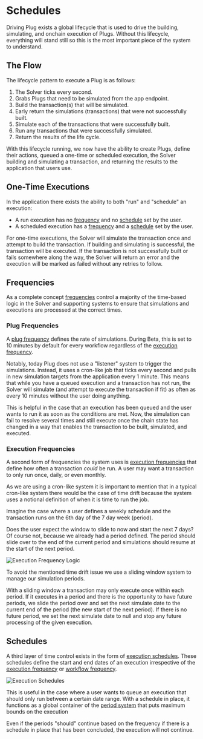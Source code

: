 # Schedules

Driving Plug exists a global lifecycle that is used to drive the building, simulating, and onchain execution of Plugs. Without this lifecycle, everything will stand still so this is the most important piece of the system to understand.

## The Flow

The lifecycle pattern to execute a Plug is as follows:

1. The Solver ticks every second.
2. Grabs Plugs that need to be simulated from the app endpoint.
3. Build the transaction(s) that will be simulated.
4. Early return the simulations (transactions) that were not successfully built.
5. Simulate each of the transactions that were successfully built.
6. Run any transactions that were successfully simulated.
7. Return the results of the life cycle.

With this lifecycle running, we now have the ability to create Plugs, define their actions, queued a one-time or scheduled execution, the Solver building and simulating a transaction, and returning the results to the application that users use.

## One-Time Executions

In the application there exists the ability to both "run" and "schedule" an execution:

- A run execution has no [frequency](#frequencies) and no [schedule](#schedules) set by the user.
- A scheduled execution has a [frequency](#frequencies) and a [schedule](#schedules) set by the user.

For one-time executions, the Solver will simulate the transaction once and attempt to build the transaction. If building and simulating is successful, the transaction will be executed. If the transaction is not successfully built or fails somewhere along the way, the Solver will return an error and the execution will be marked as failed without any retries to follow.

## Frequencies

As a complete concept [frequencies](#frequencies) control a majority of the time-based logic in the Solver and supporting systems to ensure that simulations and executions are processed at the correct times.

### Plug Frequencies

A [plug frequency](#plug-frequencies) defines the rate of simulations. During Beta, this is set to 10 minutes by default for every workflow regardless of the [execution frequency](#execution-frequencies).

Notably, today Plug does not use a "listener" system to trigger the simulations. Instead, it uses a cron-like job that ticks every second and pulls in new simulation targets from the application every 1 minute. This means that while you have a queued execution and a transaction has not run, the Solver will simulate (and attempt to execute the transaction if fit) as often as every 10 minutes without the user doing anything.

This is helpful in the case that an execution has been queued and the user wants to run it as soon as the conditions are met. Now, the simulation can fail to resolve several times and still execute once the chain state has changed in a way that enables the transaction to be built, simulated, and executed.

### Execution Frequencies

A second form of frequencies the system uses is [execution frequencies](#execution-frequencies) that define how often a transaction _could_ be run. A user may want a transaction to only run once, daily, or even monthly.

As we are using a cron-like system it is important to mention that in a typical cron-like system there would be the case of time drift because the system uses a notional definition of when it is time to run the job.

Imagine the case where a user defines a weekly schedule and the transaction runs on the 6th day of the 7 day week (period).

Does the user expect the window to slide to now and start the next 7 days? Of course not, because we already had a period defined. The period should slide over to the end of the current period and simulations should resume at the start of the next period.

![Execution Frequency Logic](/public/assets/execution-frequency.png)

To avoid the mentioned time drift issue we use a sliding window system to manage our simulation periods.

With a sliding window a transaction may only execute once within each period. If it executes in a period and there is the opportunity to have future periods, we slide the period over and set the next simulate date to the current end of the period (the new start of the next period). If there is no future period, we set the next simulate date to null and stop any future processing of the given execution.

## Schedules

A third layer of time control exists in the form of [execution schedules](#schedules). These schedules define the start and end dates of an execution irrespective of the [execution frequency](#execution) or [workflow frequency](#workflow).

![Execution Schedules](/public/assets/execution-schedules.png)

This is useful in the case where a user wants to queue an execution that should only run between a certain date range. With a schedule in place, it functions as a global container of the [period system](#execution) that puts maximum bounds on the execution

Even if the periods "should" continue based on the frequency if there is a schedule in place that has been concluded, the execution will not continue.
